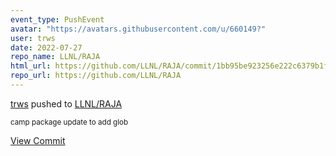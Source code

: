 ```yaml
---
event_type: PushEvent
avatar: "https://avatars.githubusercontent.com/u/660149?"
user: trws
date: 2022-07-27
repo_name: LLNL/RAJA
html_url: https://github.com/LLNL/RAJA/commit/1bb95be923256e222c6379b1f5b046aa54d82299
repo_url: https://github.com/LLNL/RAJA
---
```


<a href='https://github.com/trws' target='_blank'>trws</a> pushed to <a href='https://github.com/LLNL/RAJA' target='_blank'>LLNL/RAJA</a>

<small>camp package update to add glob</small>

<a href='https://github.com/LLNL/RAJA/commit/1bb95be923256e222c6379b1f5b046aa54d82299' target='_blank'>View Commit</a>